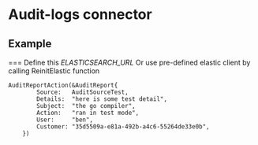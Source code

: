 # Audit-logs connector
## Example
===
Define this *ELASTICSEARCH_URL*
Or use pre-defined elastic client by calling ReinitElastic function

```
AuditReportAction(&AuditReport{
		Source:   AuditSourceTest,
		Details:  "here is some test detail",
		Subject:  "the go compiler",
		Action:   "ran in test mode",
		User:     "ben",
		Customer: "35d5509a-e81a-492b-a4c6-55264de33e0b",
	})
```